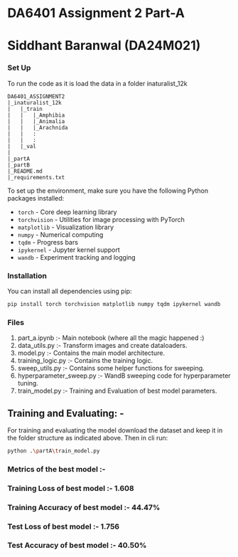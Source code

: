 # DA6401 Assignment 2 Part-A
# Siddhant Baranwal (DA24M021)


### Set Up
To run the code as it is load the data in a folder inaturalist_12k
```
DA6401_ASSIGNMENT2
|_inaturalist_12k
|   |_train
|   |   |_Amphibia
|   |   |_Animalia
|   |   |_Arachnida
|   |   :
|   |   :
|   |_val
|
|_partA
|_partB
|_README.md
|_requirements.txt
```

To set up the environment, make sure you have the following Python packages installed:

- `torch` - Core deep learning library
- `torchvision` - Utilities for image processing with PyTorch
- `matplotlib` - Visualization library
- `numpy` - Numerical computing
- `tqdm` - Progress bars
- `ipykernel` - Jupyter kernel support
- `wandb` - Experiment tracking and logging

### Installation
You can install all dependencies using pip:

```bash
pip install torch torchvision matplotlib numpy tqdm ipykernel wandb
```

### Files
1. part_a.ipynb :- Main notebook (where all the magic happened :)
2. data_utils.py :- Transform images and create dataloaders.
3. model.py :- Contains the main model architecture.
4. training_logic.py :- Contains the training logic.
5. sweep_utils.py :- Contains some helper functions for sweeping.
6. hyperparameter_sweep.py :- WandB sweeping code for hyperparameter tuning.
7. train_model.py :- Training and Evaluation of best model parameters.

## Training and Evaluating: -
For training and evaluating the model download the dataset and keep it in the folder structure as indicated above.
Then in cli run:
```bash
python .\partA\train_model.py
``` 

### Metrics of the best model :-
### Training Loss of best model :- 1.608
### Training Accuracy of best model :- 44.47%
### Test Loss of best model :- 1.756
### Test Accuracy of best model :- 40.50%